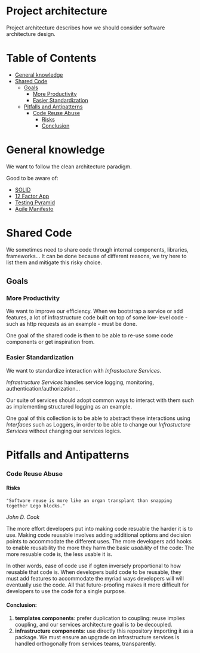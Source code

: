 # Project architecture

Project architecture describes how we should consider software architecture design.

# Table of Contents

* [General knowledge](#general-knowledge)
* [Shared Code](#shared-code)
  * [Goals](#goals)
    * [More Productivity](#more-productivity)
    * [Easier Standardization](#easier-standardization)
  * [Pitfalls and Antipatterns](#pitfalls-and-antipatterns)
    * [Code Reuse Abuse](#code-reuse-abuse)
      * [Risks](#risks)
      * [Conclusion](#conclusion)

# General knowledge

We want to follow the clean architecture paradigm.

Good to be aware of:

- [SOLID](https://en.wikipedia.org/wiki/SOLID)
- [12 Factor App](https://www.12factor.net/)
- [Testing Pyramid](https://martinfowler.com/articles/practical-test-pyramid.html)
- [Agile Manifesto](http://agilemanifesto.org/principles.html)

# Shared Code

We sometimes need to share code through internal components, libraries, frameworks...
It can be done because of different reasons, we try here to list them and mitigate this risky choice.

## Goals

### More Productivity

We want to improve our efficiency. When we bootstrap a service or add features, a lot of infrastructure code built on top of some low-level code - such as http requests as an example - must be done.

One goal of the shared code is then to be able to re-use some code components or get inspiration from.

### Easier Standardization

We want to standardize interaction with _Infrastucture Services_.

_Infrastructure Services_ handles service logging, monitoring, authentication/authorization...

Our suite of services should adopt common ways to interact with them such as implementing structured logging as an example.

One goal of this collection is to be able to abstract these interactions using _Interfaces_ such as Loggers, in order to be able to change our _Infrastucture Services_ without changing our services logics.

# Pitfalls and Antipatterns

### Code Reuse Abuse

#### Risks

    "Software reuse is more like an organ transplant than snapping together Lego blocks."

  _John D. Cook_

The more effort developers put into making code resuable the harder it is to use. Making code reusable involves adding additional options and decision points to accommodate the different uses. The more developers add hooks to enable reusability the more they harm the basic _usability_ of the code: The more resuable code is, the less usable it is.

In other words, ease of code use if ogten inversely proportional to how reusable that code is. When developers build code to be reusable, they must add features to accommodate the myriad ways developers will will eventually use the code. All that future-proofing makes it more difficult for developers to use the code for a single purpose.

#### Conclusion:

1. **templates components**: prefer duplication to coupling: reuse implies coupling, and our services architecture goal is to be decoupled.
2. **infrastructure components**: use directly this repository importing it as a package. We must ensure an upgrade on infrastructure services is handled orthogonally from services teams, transparently.
